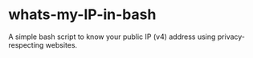 # whats-my-IP-in-bash
A simple bash script to know your public IP (v4) address using privacy-respecting websites.
